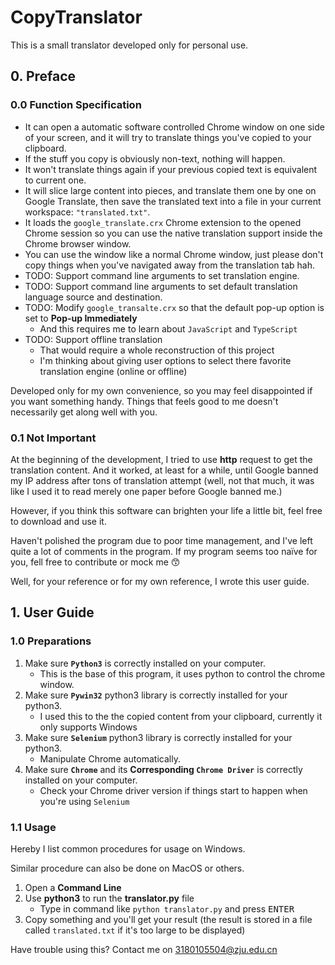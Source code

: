 # CopyTranslator

This is a small translator developed only for personal use.

## 0. Preface

### 0.0 Function Specification

- It can open a automatic software controlled Chrome window on one side of your screen, and it will try to translate things you've copied to your clipboard.
- If the stuff you copy is obviously non-text, nothing will happen.
- It won't translate things again if your previous copied text is equivalent to current one.
- It will slice large content into pieces, and translate them one by one on Google Translate, then save the translated text into a file in your current workspace: `"translated.txt"`.
- It loads the `google_translate.crx` Chrome extension to the opened Chrome session so you can use the native translation support inside the Chrome browser window.
- You can use the window like a normal Chrome window, just please don't copy things when you've navigated away from the translation tab hah.
- TODO: Support command line arguments to set translation engine.
- TODO: Support command line arguments to set default translation language source and destination.
- TODO: Modify `google_transalte.crx` so that the default pop-up option is set to **Pop-up Immediately**
  - And this requires me to learn about `JavaScript` and `TypeScript`
- TODO: Support offline translation
  - That would require a whole reconstruction of this project
  - I'm thinking about giving user options to select there favorite translation engine (online or offline)

Developed only for my own convenience, so you may feel disappointed if you want something handy. Things that feels good to me doesn't necessarily get along well with you.



### 0.1 Not Important

At the beginning of the development, I tried to use **http** request to get the translation content. And it worked, at least for a while, until Google banned my IP address after tons of translation attempt (well, not that much, it was like I used it to read merely one paper before Google banned me.)



However, if you think this software can brighten your life a little bit, feel free to download and use it.

Haven't polished the program due to poor time management, and I've left quite a lot of comments in the program. If my program seems too naïve for you, fell free to contribute or mock me :kissing_smiling_eyes:



Well, for your reference or for my own reference, I wrote this user guide.

## 1. User Guide

### 1.0 Preparations

1. Make sure **`Python3`** is correctly installed on your computer.
   - This is the base of this program, it uses python to control the chrome window.
2. Make sure **`Pywin32`** python3 library is correctly installed for your python3.
   - I used this to the the copied content from your clipboard, currently it only supports Windows
3. Make sure **`Selenium`** python3 library is correctly installed for your python3.
   - Manipulate Chrome automatically.
4. Make sure **`Chrome`** and its **Corresponding `Chrome Driver`** is correctly installed on your computer.
   - Check your Chrome driver version if things start to happen when you're using `Selenium`

### 1.1 Usage

Hereby I list common procedures for usage on Windows.

Similar procedure can also be done on MacOS or others.

1. Open a **Command Line**
2. Use **python3** to run the **translator.py** file
   - Type in command like `python translator.py` and press <kbd>ENTER</kbd>
3. Copy something and you'll get your result (the result is stored in a file called `translated.txt` if it's too large to be displayed)

Have trouble using this? Contact me on 3180105504@zju.edu.cn
